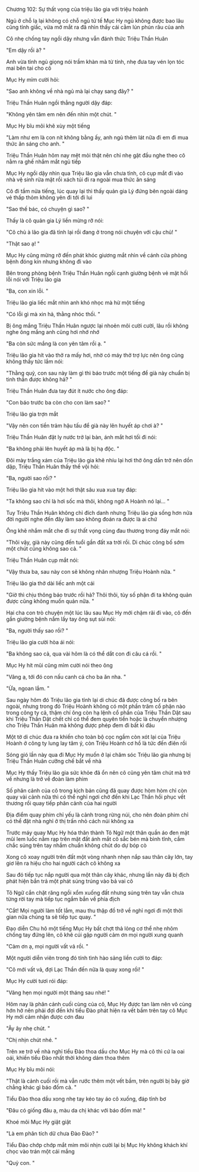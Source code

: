 




Chương 102: Sự thất vọng của triệu lão gia với triệu hoành

Ngủ ở chỗ lạ lại không có chỗ ngủ tử tế Mục Hy ngủ không được bao lâu cũng tỉnh giấc, vừa mở mắt ra đã nhìn thấy cái cằm lún phún râu của anh

Cô nhẹ chống tay ngồi dậy nhưng vẫn đánh thức Triệu Thần Huân

"Em dậy rồi à? "

Anh vừa tỉnh ngủ giọng nói trầm khàn mà từ tính, nhẹ đưa tay vén lọn tóc mai bên tai cho cô

Mục Hy mỉm cười hỏi:

"Sao anh không về nhà ngủ mà lại chạy sang đây? "

Triệu Thần Huân ngồi thẳng người dậy đáp:

"Không yên tâm em nên đến nhìn một chút. "

Mục Hy bĩu môi khẽ xùy một tiếng

"Làm như em là con nít không bằng ấy, anh ngủ thêm lát nữa đi em đi mua thức ăn sáng cho anh. "

Triệu Thần Huân hôm nay mệt mỏi thật nên chỉ nhẹ gật đầu nghe theo cô nằm ra ghế nhắm mắt ngủ tiếp

Mục Hy ngồi dậy nhìn qua Triệu lão gia vẫn chưa tỉnh, cô cụp mắt đi vào nhà vệ sinh rửa mặt rồi xách túi đi ra ngoài mua thức ăn sáng

Cô đi tầm nửa tiếng, lúc quay lại thì thấy quản gia Lý đứng bên ngoài dáng vẻ thấp thỏm không yên đi tới đi lui

"Sao thế bác, có chuyện gì sao? "

Thấy là cô quản gia Lý liền mừng rỡ nói:

"Cô chủ à lão gia đã tỉnh lại rồi đang ở trong nói chuyện với cậu chủ! "


"Thật sao ạ! "

Mục Hy cũng mừng rỡ đến phát khóc giương mắt nhìn về cánh cửa phòng bệnh đóng kín nhưng không đi vào

Bên trong phòng bệnh Triệu Thần Huân ngồi cạnh giường bệnh vẻ mặt hối lỗi nói với Triệu lão gia

"Ba, con xin lỗi. "

Triệu lão gia liếc mắt nhìn anh khó nhọc mà hừ một tiếng

"Có lỗi gì mà xin hả, thằng nhóc thối. "

Bị ông mắng Triệu Thần Huân ngược lại nhoẻn môi cười cười, lâu rồi không nghe ông mắng anh cũng hơi nhớ nhớ

"Ba còn sức mắng là con yên tâm rồi ạ. "

Triệu lão gia hít vào thở ra mấy hơi, nhờ có máy thở trợ lực nên ông cũng không thấy tức lắm nói:

"Thằng quỷ, con sau này làm gì thì báo trước một tiếng để già này chuẩn bị tinh thần được không hả? "

Triệu Thần Huân đưa tay đút ít nước cho ông đáp:

"Con báo trước ba còn cho con làm sao? "

Triệu lão gia trợn mắt

"Vậy nên con tiền trảm hậu tấu để già này lên huyết áp chơi à? "

Triệu Thần Huân đặt ly nước trở lại bàn, ánh mắt hơi tối đi nói:

"Ba không phải lên huyết áp mà là bị hạ độc. "

Đôi mày trắng xám của Triệu lão gia khẽ nhíu lại hơi thở ông dần trở nên dồn dập, Triệu Thần Huân thấy thế vội hỏi:

"Ba, người sao rồi? "

Triệu lão gia hít vào một hơi thật sâu xua xua tay đáp:

"Ta không sao chỉ là hơi sốc mà thôi, không ngờ A Hoành nó lại... "

Tuy Triệu Thần Huân không chỉ đích danh nhưng Triệu lão gia sống hơn nửa đời người nghe đến đây làm sao không đoán ra được là ai chứ

Ông khẽ nhắm mắt che đi sự thất vọng cùng đau thương trong đáy mắt nói:

"Thôi vậy, già này cũng đến tuổi gần đất xa trời rồi. Di chúc công bố sớm một chút cũng không sao cả. "

Triệu Thần Huân cụp mắt nói:


"Vậy thưa ba, sau này con sẽ không nhân nhượng Triệu Hoành nữa. "

Triệu lão gia thở dài liếc anh một cái

"Giờ thì chịu thông báo trước rồi hả? Thôi thôi, tùy số phận đi ta không quản được cũng không muốn quản nữa. "

Hai cha con trò chuyện một lúc lâu sau Mục Hy mới chậm rãi đi vào, cô đến gần giường bệnh nắm lấy tay ông sụt sùi nói:

"Ba, người thấy sao rồi? "

Triệu lão gia cười hòa ái nói:

"Ba không sao cả, qua vài hôm là có thể dắt con đi câu cá rồi. "

Mục Hy hít mũi cũng mỉm cười nói theo ông

"Vâng ạ, tới đó con nấu canh cá cho ba ăn nha. "

"Ừa, ngoan lắm. "

Sau ngày hôm đó Triệu lão gia tỉnh lại di chúc đã được công bố ra bên ngoài, nhưng trong đó Triệu Hoành không có một phần trăm cổ phận nào trong công ty cả, thậm chí ông còn hạ lệnh cổ phần của Triệu Thần Dật sau khi Triệu Thần Dật chết chỉ có thể đem quyên tiền hoặc là chuyển nhượng cho Triệu Thần Huân mà không được phép đem đi bất kì đâu

Một tờ di chúc đưa ra khiến cho toàn bộ cọc ngầm còn xót lại của Triệu Hoành ở công ty lung lay tâm ý, còn Triệu Hoành cơ hồ là tức đến điên rồi

Sóng gió lần này qua đi Mục Hy muốn ở lại chăm sóc Triệu lão gia nhưng bị Triệu Thần Huân cưỡng chế bắt về nhà

Mục Hy thấy Triệu lão gia sức khỏe đã ổn nên cô cũng yên tâm chút mà trở về nhưng là trở về đoàn làm phim

Số phân cảnh của cô trong kịch bản cũng đã quay được hòm hòm chỉ còn quay vài cảnh nữa thì có thể nghỉ ngơi chờ đến khi Lạc Thần hồi phục vết thương rồi quay tiếp phân cảnh của hai người

Địa điểm quay phim chỉ yếu là cảnh trong rừng núi, cho nên đoàn phim chỉ có thể đặt nhà nghỉ ở thị trấn nhỏ cách núi không xa

Trước máy quay Mục Hy hóa thân thành Tô Ngữ một thân quần áo đen mặt mũi lem luốc nằm rạp trên mặt đất ánh mắt cô sắc bén mà bình tĩnh, cầm chắc súng trên tay nhắm chuẩn không chút do dự bóp cò

Xong cô xoay người trên đất một vòng nhanh nhẹn nắp sau thân cây lớn, tay giơ lên ra hiệu cho hai người cách cô không xa

Sau đó tiếp tục nắp người qua một thân cây khác, nhưng lần này đã bị địch phát hiện bắn trả một phát súng trúng vào bả vai cô

Tô Ngữ cắn chặt răng ngồi xổm xuống đất nhưng súng trên tay vẫn chưa từng rời tay mà tiếp tục ngắm bắn về phía địch

"Cắt! Mọi người làm tốt lắm, mau thu thập đồ trở về nghỉ ngơi đi một thời gian nữa chúng ta sẽ tiếp tục quay. "

Đạo diễn Chu hô một tiếng Mục Hy bất chợt thả lỏng cơ thể nhẹ nhõm chống tay đứng lên, cô khẽ cúi gập người cảm ơn mọi người xung quanh

"Cảm ơn ạ, mọi người vất vả rồi. "


Một người diễn viên trong đó tính tình hào sảng liền cười to đáp:

"Cô mới vất vả, đợi Lạc Thần đến nữa là quay xong rồi! "

Mục Hy cười tươi rói đáp:

"Vâng hẹn mọi người một tháng sau nhé! "

Hôm nay là phân cảnh cuối cùng của cô, Mục Hy được tan làm nên vô cùng hớn hở nên phải đợi đến khi tiểu Đào phát hiện ra vết bầm trên tay cô Mục Hy mới cảm nhận được cơn đau

"Ây ây nhẹ chút. "

"Chị nhịn chút nhé. "

Trên xe trở về nhà nghỉ tiểu Đào thoa dầu cho Mục Hy mà cô thì cứ la oai oái, khiến tiểu Đào nhất thời không dám thoa thêm

Mục Hy bĩu môi nói:

"Thật là cảnh cuối rồi mà vẫn rước thêm một vết bầm, trên người bị bây giờ chẳng khác gì báo đốm cả. "

Tiểu Đào thoa dầu xong nhẹ tay kéo tay áo cô xuống, đáp tỉnh bơ

"Đâu có giống đâu ạ, màu da chị khác với báo đốm mà! "

Khoé môi Mục Hy giật giật

"Là em phân tích dữ chưa Đào Đào? "

Tiểu Đào chớp chớp mắt mím môi nhịn cười lại bị Mục Hy không khách khí chọc vào trán một cái mắng

"Quỷ con. "




